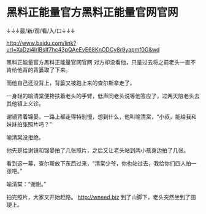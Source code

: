 # 黑料正能量官方黑料正能量官网官网

↓↓↓最/新/观/看/入/口↓↓↓

http://www.baidu.com/link?url=XaDzi4lrlBsIf7hc43pQAeEvE68KnODCy8r9yapmf0G&wd

黑料正能量官方黑料正能量官网官网
对方却没看他，只是过去将之前老头一直不肯给他背的背篓取了下来。

而他自己还没背上，背篓又被跑上来的查尔斯拿走了。

一身轻的喻清棠便搀扶着老头的手臂，低声同老头说等他答应了，过两天陪老头去其他镇上义诊。

谢镜背着锦晏，一路上都走得特别慢，想到什么，他叫喻清棠，“小叔，能给我和妹妹拍张照片吗？”

喻清棠没拒绝。

他先是给谢镜和锦晏拍了几张照片，之后又让老头站到两小孩身边拍了几张。

看到这一幕，查尔斯放下东西过来，“清棠少爷，你也站过去，我给你们四人拍一张吧。”

喻清棠：“谢谢。”

拍完照片，大家又开始赶路。
http://wneed.biz
到了山脚下，老头突然坐到了田埂上。
